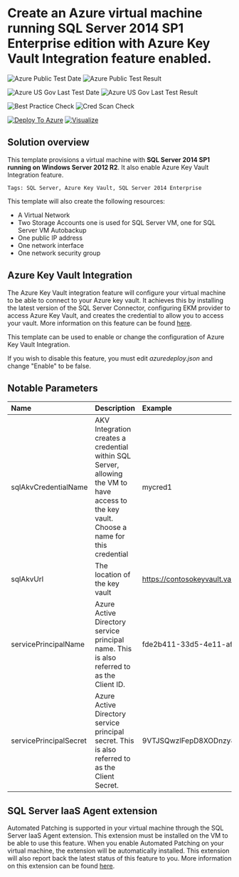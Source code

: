 # Create an Azure virtual machine running SQL Server 2014 SP1 Enterprise edition with Azure Key Vault Integration feature enabled.

![Azure Public Test Date](https://azurequickstartsservice.blob.core.windows.net/badges/201-vm-sql-full-keyvault/PublicLastTestDate.svg)
![Azure Public Test Result](https://azurequickstartsservice.blob.core.windows.net/badges/201-vm-sql-full-keyvault/PublicDeployment.svg)

![Azure US Gov Last Test Date](https://azurequickstartsservice.blob.core.windows.net/badges/201-vm-sql-full-keyvault/FairfaxLastTestDate.svg)
![Azure US Gov Last Test Result](https://azurequickstartsservice.blob.core.windows.net/badges/201-vm-sql-full-keyvault/FairfaxDeployment.svg)

![Best Practice Check](https://azurequickstartsservice.blob.core.windows.net/badges/201-vm-sql-full-keyvault/BestPracticeResult.svg)
![Cred Scan Check](https://azurequickstartsservice.blob.core.windows.net/badges/201-vm-sql-full-keyvault/CredScanResult.svg)

[![Deploy To Azure](https://raw.githubusercontent.com/fathym-it/azure-quickstart-templates/master/1-CONTRIBUTION-GUIDE/images/deploytoazure.svg?sanitize=true)](https://portal.azure.com/#create/Microsoft.Template/uri/https%3A%2F%2Fraw.githubusercontent.com%2Ffathym-it%2Fazure-quickstart-templates%2Fmaster%2F201-vm-sql-full-keyvault%2Fazuredeploy.json)  [![Visualize](https://raw.githubusercontent.com/fathym-it/azure-quickstart-templates/master/1-CONTRIBUTION-GUIDE/images/visualizebutton.svg?sanitize=true)](http://armviz.io/#/?load=https%3A%2F%2Fraw.githubusercontent.com%2Ffathym-it%2Fazure-quickstart-templates%2Fmaster%2F201-vm-sql-full-keyvault%2Fazuredeploy.json)
  

  

## Solution overview

This template provisions a virtual machine with **SQL Server 2014 SP1 running on Windows Server 2012 R2**. It also enable Azure Key Vault Integration feature.

`Tags: SQL Server, Azure Key Vault, SQL Server 2014 Enterprise`

This template will also create the following resources:

+	A Virtual Network
+	Two Storage Accounts one is used for SQL Server VM, one for SQL Server VM Autobackup
+ 	One public IP address
+	One network interface
+	One network security group

## Azure Key Vault Integration

The Azure Key Vault integration feature will configure your virtual machine to be able to connect to your Azure key vault. It achieves this by installing the latest version of the SQL Server Connector, configuring EKM provider to access Azure Key Vault, and creates the credential to allow you to access your vault. More information on this feature can be found [here](https://azure.microsoft.com/en-us/documentation/articles/virtual-machines-windows-ps-sql-keyvault/).

This template can be used to enable or change the configuration of Azure Key Vault Integration.

If you wish to disable this feature, you must edit *azuredeploy.json* and change "Enable" to be false.

## Notable Parameters

|Name|Description|Example|
|:---|:---------------------|:---------------|
|sqlAkvCredentialName|AKV Integration creates a credential within SQL Server, allowing the VM to have access to the key vault. Choose a name for this credential|mycred1|
|sqlAkvUrl|The location of the key vault|https://contosokeyvault.vault.azure.net/|
|servicePrincipalName|Azure Active Directory service principal name. This is also referred to as the Client ID.|fde2b411-33d5-4e11-af04eb07b669ccf2|
|servicePrincipalSecret|Azure Active Directory service principal secret. This is also referred to as the Client Secret.|9VTJSQwzlFepD8XODnzy8n2V01Jd8dAjwm/azF1XDKM=|

## SQL Server IaaS Agent extension

Automated Patching is supported in your virtual machine through the SQL Server IaaS Agent extension. This extension must be installed on the VM to be able to use this feature. When you enable Automated Patching on your virtual machine, the extension will be automatically installed. This extension will also report back the latest status of this feature to you. More information on this extension can be found [here](https://azure.microsoft.com/en-us/documentation/articles/virtual-machines-windows-sql-server-agent-extension/).


